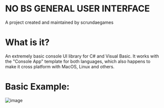 # NO BS GENERAL USER INTERFACE
A project created and maintained by scrundaegames

# What is it?
An extremely basic console UI library for C# and Visual Basic. It works with the "Console App" template for both languages, which also happens to make it cross platform with MacOS, Linux and others.

# Basic Example:
![image](https://github.com/scrundae/NBSGUI/assets/121592185/51aa779a-2861-4e42-bcd5-96aa51c2229a)
